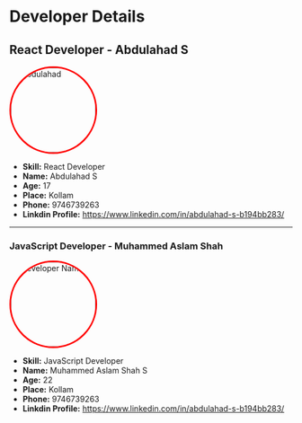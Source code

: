 # Developer Details

## React Developer - Abdulahad S

<img src="https://github.com/SPDC-ORG/Developer-Details/blob/main/IMG_1579.png" alt="Abdulahad" width="150" style="border: 3px solid #ff0000; border-radius: 50%;">

- **Skill:** React Developer 
- **Name:** Abdulahad S
- **Age:** 17
- **Place:** Kollam
- **Phone:** 9746739263
- **Linkdin Profile:** https://www.linkedin.com/in/abdulahad-s-b194bb283/

---

### JavaScript Developer - Muhammed Aslam Shah

<img src="https://avatars.githubusercontent.com/u/119589957?v=4" alt="Developer Name" width="150" style="border: 3px solid #ff0000; border-radius: 50%;">

- **Skill:** JavaScript Developer 
- **Name:** Muhammed Aslam Shah S
- **Age:** 22
- **Place:** Kollam
- **Phone:** 9746739263
- **Linkdin Profile:** https://www.linkedin.com/in/abdulahad-s-b194bb283/


